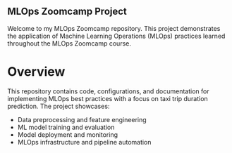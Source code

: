 ## MLOps Zoomcamp Project
Welcome to my MLOps Zoomcamp repository. This project demonstrates the application of Machine Learning Operations (MLOps) practices learned throughout the MLOps Zoomcamp course.

# Overview
This repository contains code, configurations, and documentation for implementing MLOps best practices with a focus on taxi trip duration prediction. The project showcases:

- Data preprocessing and feature engineering
- ML model training and evaluation
- Model deployment and monitoring
- MLOps infrastructure and pipeline automation